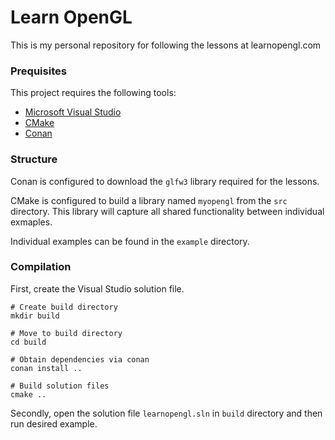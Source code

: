 # Learn OpenGL

This is my personal repository for following the lessons at learnopengl.com

### Prequisites

This project requires the following tools:

  * [Microsoft Visual Studio](https://visualstudio.microsoft.com)
  * [CMake](https://cmake.org)
  * [Conan](https://conan.io)

### Structure

Conan is configured to download the `glfw3` library required for the lessons.

CMake is configured to build a library named `myopengl` from the `src` directory.  This library will capture all shared functionality between individual exmaples.

Individual examples can be found in the `example` directory.

### Compilation

First, create the Visual Studio solution file.

```
# Create build directory
mkdir build

# Move to build directory
cd build

# Obtain dependencies via conan
conan install ..

# Build solution files
cmake ..
```

Secondly, open the solution file `learnopengl.sln` in `build` directory and then run desired example.